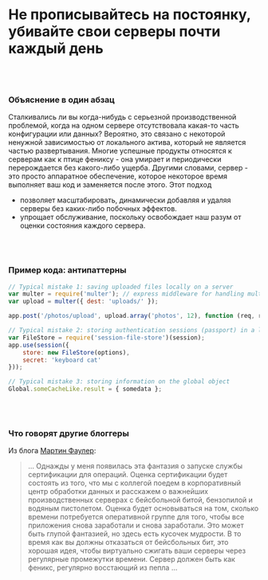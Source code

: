 # Не прописывайтесь на постоянку, убивайте свои серверы почти каждый день

<br/><br/>

### Объяснение в один абзац

Сталкивались ли вы когда-нибудь с серьезной производственной проблемой, когда на одном сервере отсутствовала какая-то часть конфигурации или данных? Вероятно, это связано с некоторой ненужной зависимостью от локального актива, который не является частью развертывания. Многие успешные продукты относятся к серверам как к птице фениксу - она ​​умирает и периодически перерождается без какого-либо ущерба. Другими словами, сервер - это просто аппаратное обеспечение, которое некоторое время выполняет ваш код и заменяется после этого.
Этот подход

- позволяет масштабировать, динамически добавляя и удаляя серверы без каких-либо побочных эффектов.
- упрощает обслуживание, поскольку освобождает наш разум от оценки состояния каждого сервера.

<br/><br/>

### Пример кода: антипаттерны

```javascript
// Typical mistake 1: saving uploaded files locally on a server
var multer = require('multer'); // express middleware for handling multipart uploads
var upload = multer({ dest: 'uploads/' });

app.post('/photos/upload', upload.array('photos', 12), function (req, res, next) {});

// Typical mistake 2: storing authentication sessions (passport) in a local file or memory
var FileStore = require('session-file-store')(session);
app.use(session({
    store: new FileStore(options),
    secret: 'keyboard cat'
}));

// Typical mistake 3: storing information on the global object
Global.someCacheLike.result = { somedata };
```

<br/><br/>

### Что говорят другие блоггеры

Из блога [Мартин Фаулер](https://martinfowler.com/bliki/PhoenixServer.html):
> ... Однажды у меня появилась эта фантазия о запуске службы сертификации для операций. Оценка сертификации будет состоять из того, что мы с коллегой поедем в корпоративный центр обработки данных и расскажем о важнейших производственных серверах с бейсбольной битой, бензопилой и водяным пистолетом. Оценка будет основываться на том, сколько времени потребуется оперативной группе для того, чтобы все приложения снова заработали и снова заработали. Это может быть глупой фантазией, но здесь есть кусочек мудрости. В то время как вы должны отказаться от бейсбольных бит, это хорошая идея, чтобы виртуально сжигать ваши серверы через регулярные промежутки времени. Сервер должен быть как феникс, регулярно восстающий из пепла ...

<br/><br/>
